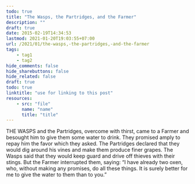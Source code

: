 ```yaml
---
todo: true
title: "The Wasps, the Partridges, and the Farmer"
description: ""
draft: true
date: 2015-02-19T14:34:53
lastmod: 2021-01-20T19:03:55+07:00
url: /2021/01/the-wasps,-the-partridges,-and-the-farmer
tags:
    - tag1
    - tag2
hide_comments: false
hide_sharebuttons: false
hide_related: false
draft: true
todo: true
linktitle: "use for linking to this post"
resources:
    - src: "file"
      name: "name"
      title: "title"
---
```


THE WASPS and the Partridges, overcome with thirst, came to a Farmer and besought him to give them some water to drink. They promised amply to repay him the favor which they asked. The Partridges declared that they would dig around his vines and make them produce finer grapes. The Wasps said that they would keep guard and drive off thieves with their stings. But the Farmer interrupted them, saying: “I have already two oxen, who, without making any promises, do all these things. It is surely better for me to give the water to them than to you.”
